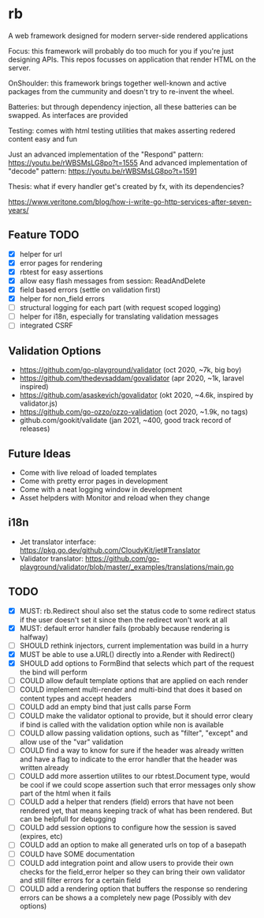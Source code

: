 # rb
A web framework designed for modern server-side rendered applications

Focus: this framework will probably do too much for you if you're just designing APIs. This 
repos focusses on application that render HTML on the server.

OnShoulder: this framework brings together well-known and active packages from the cummunity 
and doesn't try to re-invent the wheel.

Batteries: but through dependency injection, all these batteries can be swapped. As interfaces 
are provided

Testing: comes with html testing utilities that makes asserting redered content easy and fun

Just an advanced implementation of the "Respond" pattern: https://youtu.be/rWBSMsLG8po?t=1555
And advanced implementation of "decode" pattern: https://youtu.be/rWBSMsLG8po?t=1591

Thesis: what if every handler get's created by fx, with its dependencies?

https://www.veritone.com/blog/how-i-write-go-http-services-after-seven-years/

## Feature TODO
- [x] helper for url
- [x] error pages for rendering
- [x] rbtest for easy assertions
- [x] allow easy flash messages from session: ReadAndDelete
- [x] field based errors (settle on validation first)
- [x] helper for non_field errors
- [ ] structural logging for each part (with request scoped logging)
- [ ] helper for i18n, especially for translating validation messages
- [ ] integrated CSRF 

## Validation Options
- https://github.com/go-playground/validator (oct 2020, ~7k, big boy)
- https://github.com/thedevsaddam/govalidator (apr 2020, ~1k, laravel inspired)
- https://github.com/asaskevich/govalidator (okt 2020, ~4.6k, inspired by validator.js)
- https://github.com/go-ozzo/ozzo-validation (oct 2020, ~1.9k, no tags)
- github.com/gookit/validate (jan 2021, ~400, good track record of releases)

## Future Ideas
- Come with live reload of loaded templates
- Come with pretty error pages in development
- Come with a neat logging window in development
- Asset helpders with Monitor and reload when they change

## i18n
- Jet translator interface: https://pkg.go.dev/github.com/CloudyKit/jet#Translator
- Validator translator: https://github.com/go-playground/validator/blob/master/_examples/translations/main.go

## TODO
- [x] MUST: rb.Redirect shoul also set the status code to some redirect status if the user doesn't 
            set it since then the redirect won't work at all
- [x] MUST: default error handler fails (probably because rendering is halfway)
- [ ] SHOULD rethink injectors, current implementation was build in a hurry
- [x] MUST be able to use a.URL() directly into a.Render with Redirect()
- [x] SHOULD add options to FormBind that selects which part of the request the bind will perform
- [ ] COULD allow default template options that are applied on each render
- [ ] COULD implement multi-render and multi-bind that does it based on content types and accept headers
- [ ] COULD add an empty bind that just calls parse Form
- [ ] COULD make the validator optional to provide, but it should error cleary if bind is called with
            the validation option while non is available
- [ ] COULD allow passing validation options, such as "filter", "except" and allow use of the "var" validation
- [ ] COULD find a way to know for sure if the header was already written and have a flag to indicate to 
            the error handler that  the header was written already
- [ ] COULD add more assertion utilites to our rbtest.Document type, would be cool if we could scope assertion
            such that error messages only show part of the html when it fails
- [ ] COULD add a helper that renders (field) errors that have not been rendered yet, that means keeping
            track of what has been rendered. But can be helpfull for debugging
- [ ] COULD add session options to configure how the session is saved (expires, etc)
- [ ] COULD add an option to make all generated urls on top of a basepath
- [ ] COULD have SOME documentation
- [ ] COULD add integration point and allow users to provide their own checks for the field_error helper
            so they can bring their own validator and still filter errors for a certain field
- [ ] COULD add a rendering option that buffers the response so rendering errors can be shows a 
            a completely new page (Possibly with dev options)